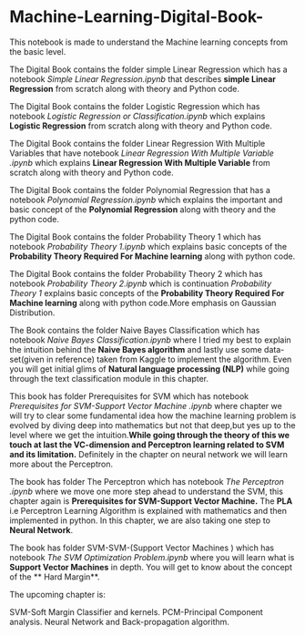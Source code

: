 ﻿# Machine-Learning-Digital-Book-

This notebook is made to understand the Machine learning concepts from the basic level. 

The Digital Book contains the folder simple Linear Regression which has a notebook *Simple Linear Regression.ipynb* that describes **simple Linear Regression** from scratch along with theory and Python code.

The Digital Book contains the folder Logistic Regression which has notebook *Logistic Regression or Classification.ipynb* which explains **Logistic Regression** from scratch along with theory and Python code.

The Digital Book contains the folder Linear Regression With Multiple Variables that have notebook *Linear Regression With Multiple Variable .ipynb* which explains **Linear Regression With Multiple Variable** from scratch along with theory and Python code.

The Digital Book contains the folder Polynomial Regression that has a notebook *Polynomial Regression.ipynb* which explains the important and basic concept of the **Polynomial Regression** along with theory and the python code.

The Digital Book contains the folder Probability Theory 1 which has notebook *Probability Theory 1.ipynb* which explains basic concepts of the **Probability Theory Required For Machine learning** along with python code.

The Digital Book contains the folder Probability Theory 2 which has notebook *Probability Theory 2.ipynb* which is continuation *Probability Theory 1* explains basic concepts of the **Probability Theory Required For Machine learning** along with python code.More emphasis on Gaussian Distribution.

The Book contains the folder Naive Bayes Classification which has notebook *Naive Bayes Classification.ipynb* where I tried my best to explain the intuition behind the **Naive Bayes algorithm** and lastly use some data-set(given in reference) taken from Kaggle to implement the algorithm. Even you will get initial glims of **Natural language processing (NLP)** while going through the text classification module in this chapter.      

This book has folder Prerequisites for SVM which has notebook *Prerequisites for SVM-Support Vector Machine .ipynb* where  chapter we will try to clear some fundamental idea how the machine learning problem is evolved by diving deep into mathematics but not that deep,but yes up to the level where we get the intuition.**While going through the theory of this we touch at last the VC-dimension and Perceptron learning related to SVM and its limitation.** Definitely in the chapter on neural network we will learn more about the Perceptron.

The book has folder The Perceptron which has notebook *The Perceptron .ipynb* where we move one more step ahead to understand the SVM, this chapter again is **Prerequisites for SVM-Support Vector Machine.** The **PLA** i.e Perceptron Learning Algorithm is explained with mathematics and then implemented in python. In this chapter, we are also taking one step to **Neural Network**.             

The book has folder SVM-SVM-(Support Vector Machines ) which has notebook *The SVM Optimization Problem.ipynb* where you will learn what is **Support Vector Machines** in depth. You will get to know about the concept of the ** Hard Margin**.

The upcoming chapter is: 

SVM-Soft Margin Classifier and kernels.
PCM-Principal Component analysis.
Neural Network and Back-propagation algorithm. 

